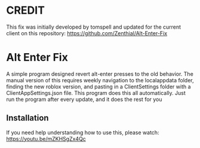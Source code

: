 # CREDIT
This fix was initially developed by tomspell and updated for the current client on this repository:
https://github.com/Zenthial/Alt-Enter-Fix

# Alt Enter Fix
A simple program designed revert alt-enter presses to the old behavior. The manual version of this requires weekly navigation to the localappdata folder, finding the new roblox version, and pasting in a ClientSettings folder with a ClientAppSettings.json file. This program does this all automatically. Just run the program after every update, and it does the rest for you

## Installation
If you need help understanding how to use this, please watch: https://youtu.be/mZKHSgZx4Qc
